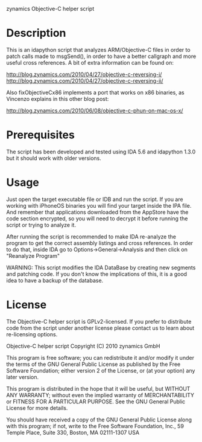 zynamics Objective-C helper script


# Description

This is an idapython script that analyzes ARM/Objective-C files in
order to patch calls made to msgSend(), in order to have a better
callgraph and more useful cross references. A bit of extra information
can be found on:

http://blog.zynamics.com/2010/04/27/objective-c-reversing-i/
http://blog.zynamics.com/2010/04/27/objective-c-reversing-ii/


Also fixObjectiveCx86 implements a port that works on x86 binaries, as
Vincenzo explains in this other blog post:

http://blog.zynamics.com/2010/06/08/objective-c-phun-on-mac-os-x/


# Prerequisites

The script has been developed and tested using IDA 5.6 and idapython
1.3.0 but it should work with older versions.


# Usage

Just open the target executable file or IDB and run the script. If you
are working with iPhoneOS binaries you will find your target inside the
IPA file. And remember that applications downloaded from the AppStore
have the code section encrypted, so you will need to decrypt it before
running the script or trying to analyze it.

After running the script is recommended to make IDA re-analyze the
program to get the correct assembly listings and cross references. In
order to do that, inside IDA go to Options->General->Analysis and then
click on "Reanalyze Program"

WARNING:
This script modifies the IDA DataBase by creating new segments and
patching code. If you don't know the implications of this, it is
a good idea to have a backup of the database.


# License

The Objective-C helper script is GPLv2-licensed. If you prefer to
distribute code from the script under another license please contact
us to learn about re-licensing options.

Objective-C helper script
Copyright (C) 2010 zynamics GmbH

This program is free software; you can redistribute it and/or modify
it under the terms of the GNU General Public License as published by
the Free Software Foundation; either version 2 of the License, or (at
your option) any later version.

This program is distributed in the hope that it will be useful, but
WITHOUT ANY WARRANTY; without even the implied warranty of
MERCHANTABILITY or FITNESS FOR A PARTICULAR PURPOSE.
See the GNU General Public License for more details.

You should have received a copy of the GNU General Public License along
with this program; if not, write to the Free Software Foundation, Inc.,
59 Temple Place, Suite 330, Boston, MA 02111-1307 USA
